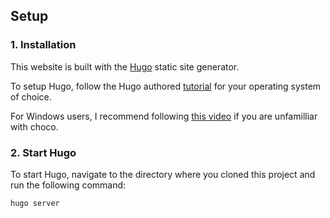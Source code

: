## Setup

### 1. Installation

This website is built with the [Hugo](https://gohugo.io/) static site generator.

To setup Hugo, follow the Hugo authored [tutorial](https://gohugo.io/getting-started/installing/) for your operating system of choice.

For Windows users, I recommend following [this video](https://www.youtube.com/watch?v=G7umPCU-8xc) if you are unfamilliar with choco.

### 2. Start Hugo

To start Hugo, navigate to the directory where you cloned this project and run the following command:

```
hugo server
```
